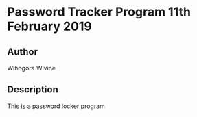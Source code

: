 # Password Tracker Program 11th February 2019

## Author
Wihogora Wivine

## Description
This is a password locker program